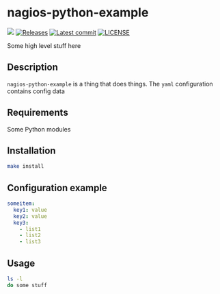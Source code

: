 # nagios-python-example
![](https://github.com/replicant0wnz/nagios-python-example/actions/workflows/release.yml/badge.svg)
[![Releases](https://img.shields.io/github/v/release/replicant0wnz/nagios-python-example)](https://github.com/replicant0wnz/nagios-python-example/releases)
[![Latest commit](https://img.shields.io/github/last-commit/replicant0wnz/nagios-python-example)](https://github.com/replicant0wnz/nagios-python-example/commits/main)
[![LICENSE](https://img.shields.io/github/license/replicant0wnz/nagios-python-example)](https://github.com/replicant0wnz/nagios-python-example/blob/main/LICENSE)

Some high level stuff here

## Description

`nagios-python-example` is a thing that does things. The `yaml` configuration contains config data

## Requirements

Some Python modules

## Installation

```bash
make install
```

## Configuration example

```yaml
someitem:
  key1: value
  key2: value
  key3:
    - list1
    - list2
    - list3
```

## Usage

```bash
ls -l 
do some stuff
```
